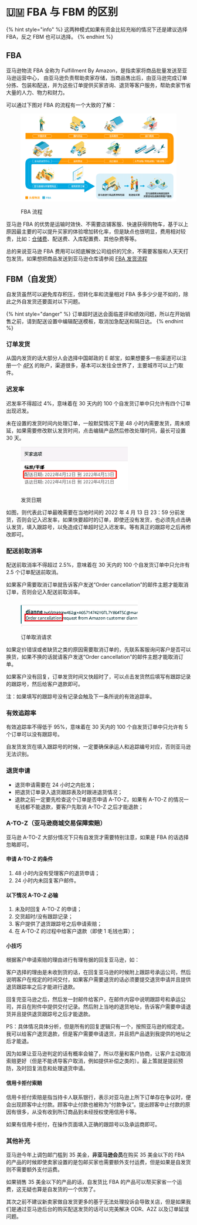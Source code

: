 # 🇺🇲 FBA 与 FBM 的区别

{% hint style="info" %}
这两种模式如果有资金比较充裕的情况下还是建议选择 FBA，反之 FBM 也可以选择。
{% endhint %}

## FBA

亚马逊物流 FBA 全称为 Fulfillment By Amazon，是指卖家将商品批量发送至亚马逊运营中心， 由亚马逊负责帮助卖家存储，当商品售出后，由亚马逊完成订单分拣、包装和配送，并为这些订单提供买家咨询、退货等客户服务，帮助卖家节省大量的人力、物力和财力。

可以通过下图对 FBA 的流程有一个大致的了解：

<figure><img src="../../.gitbook/assets/image (49).png" alt=""><figcaption><p>FBA 流程</p></figcaption></figure>

亚马逊 FBA 的优势是运输时效快、不需要店铺客服、快速获得购物车，基于以上原因最主要的可以提升买家的体验增加转化率，但是缺点也很明显，费用相对较贵，比如：[仓储费](fba-fei-yong.md)、配送费、入库配置费、其他杂费等等。

总的来说亚马逊 FBA 费用可以彻底解放公司组织的冗余，不需要客服和人天天打包发货。如果想把商品发送到亚马逊仓库请参阅 [FBA 发货流程](fba-fa-huo-liu-cheng.md)

## FBM（自发货）

自发货虽然可以避免库存积压，但转化率和流量相对 FBA 多多少少是不如的，除此之外自发货还要面对以下问题。

{% hint style="danger" %}
订单超时送达会面临差评和绩效问题，所以在开始销售之前，请到配送设置中编辑配送模板，取消加急配送和隔日达。
{% endhint %}

### 订单发货

从国内发货的话大部分人会选择中国邮政的 E 邮宝，如果想要多一些渠道可以注册一个 [4PX](https://b.4px.com/) 的账户，渠道很多，基本可以发往全世界了，主要城市可以上门取件。

### 迟发率

迟发率不得超过 4%，意味着在 30 天内的 100 个自发货订单中只允许有四个订单出现迟发。

未在设置的发货时间内处理订单，一般默契情况下是 48 小时内需要发货，周末顺延，如果需要修改默认发货时间，点击编辑产品然后修改处理时间，最长可设置 30 天。

<figure><img src="../../.gitbook/assets/image (30).png" alt=""><figcaption><p>发货日期</p></figcaption></figure>

如图，则代表此订单最晚需要在当地时间的 2022 年 4 月 13 日 23：59 分前发货，否则会记入迟发率，如果快要超时的订单，即使还没有发货，也必须先点击确认发货，填入跟踪号，以免造成订单超时记入迟发率。等有真正的跟踪号之后再修改即可。

### 配送前取消率

配送前取消率不得超过 2.5%，意味着在 30 天内的 100 个自发货订单中只允许有 2.5 个订单配送前取消。

如果客户需要取消订单就告诉客户发送“Order cancellation”的邮件主题才能取消订单，否则会记入配送前取消率。

<figure><img src="../../.gitbook/assets/image (31).png" alt=""><figcaption><p>订单取消请求</p></figcaption></figure>

如果定价错误或者缺货之类的原因需要取消订单的，先联系客服询问客户是否可以换货，如果不换的话就请客户发送“Order cancellation”的邮件主题才能取消订单。

如果客户没有回复，订单发货时间又快超时了，可以点击发货然后填写有跟踪记录的跟踪号，然后给客户退款即可。

注：如果填写的跟踪号没有记录会触及下一条所说的有效追踪率。

### 有效追踪率

有效追踪率不得低于 95%，意味着在 30 天内的 100 个自发货订单中只允许有 5 个订单可以没有跟踪号。

自发货发货在填入跟踪号的时候，一定要确保承运人和追踪编号对应，否则亚马逊无法识别。

### 退货申请

* 退货申请需要在 24 小时之内批准；
* 把退货订单录入退货跟踪表及时跟进退货情况；
* 退款之前一定要先检查这个订单是否申请 A-TO-Z，如果有 A-TO-Z 的情况一毛钱都不能退款，要客户先取消 A-TO-Z 之后才能退款；

### A-TO-Z（亚马逊商城交易保障索赔）

亚马逊 A-TO-Z 大部分情况下只有自发货才需要特别注意，如果是 FBA 的话选择忽略即可。

#### 申请 A-TO-Z 的条件

1. 48 小时内没有受理客户的退货申请；
2. 24 小时内未回复客户邮件。

#### 以下情况 A-TO-Z 必输

1. 未及时回复 A-TO-Z 的申请；
2. 交货超时/没有跟踪记录；
3. 客户提供了退货跟踪号之后申请索赔；
4. 在 A-TO-Z 的过程中给客户退款（即使 1 毛钱也算）；

#### 小技巧

根据客户申请索赔的理由进行有理有据的回复亚马逊，如：

客户选择的理由是未收到货的话，在回复亚马逊的时候附上跟踪号承运公司，然后说明客户在规定的时间交付，如果客户需要退货的话必须要提交退货申请并且提供退货跟踪率之后才能进行退款。

回复完亚马逊之后，然后发一封邮件给客户，在邮件内容中说明跟踪号和承运公司，并且在附件中提供交付记录。然后附上当地的退货地址，告诉客户需要申请退货并且提供退货跟踪号之后才能退款。

PS：具体情况具体分析，但是所有的回复逻辑只有一个，按照亚马逊的规定走。我可以给客户退货退款，但是客户需要申请退货，并且把产品退到我提供的地址之后才能退。

因为如果让亚马逊判定的话有概率会输了，所以尽量和客户协商，让客户主动取消索赔更好（但是不能诱导客户取消，例如提供补偿之类的）。最上策就是提前预防，及时回复消息和处理退货申请。

#### 信用卡拒付索赔

信用卡拒付索赔是指当持卡人联系银行，表示对亚马逊上所下订单存在争议时，便会出现顾客中止付款。顾客中止付款也被称为“付款争议”。提出顾客中止付款的原因有很多，从没有收到所订商品到未经授权使用信用卡等。

如果有信用卡拒付，在操作页面填入正确的跟踪号以及承运商即可。

### 其他补充

亚马逊今年上调包邮门槛到 35 美金，**非亚马逊会员**在购买 35 美金以下的 FBA 的产品的时候即使卖家设置的是包邮买家也需要额外支付运费，但是如果是自发货则不需要额外支付运费。

如果销售 35 美金以下的产品的话，自发货比 FBA 的产品可以帮买家省一个运费，这无疑也算是自发货的一个优势了。

其次之前不建议新卖家做自发货更多的基于无法处理投诉会导致关店，但是如果我们是通过亚马逊后台的购买配送发货的话可以完美解决 ODR、A2Z 以及订单延误问题。
